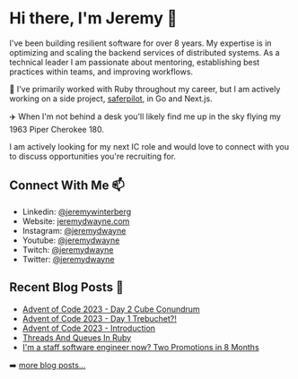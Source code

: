 # Hi there, I'm Jeremy 👋

I've been building resilient software for over 8 years. My expertise is in optimizing and scaling the backend services of distributed systems. As a technical leader I am passionate about mentoring, establishing best practices within teams, and improving workflows. 

🔭 I've primarily worked with Ruby throughout my career, but I am actively working on a side project, [saferpilot](https://www.github.com/jeremydwayne/safer-pilot), in Go and Next.js.

✈️ When I'm not behind a desk you'll likely find me up in the sky flying my 1963 Piper Cherokee 180.

I am actively looking for my next IC role and would love to connect with you to discuss opportunities you're recruiting for.

## Connect With Me 📫 
- Linkedin: [@jeremywinterberg](https://www.linkedin.com/in/jeremywinterberg)
- Website: [jeremydwayne.com](https://www.jeremydwayne.com/)
- Instagram: [@jeremydwayne](https://www.instagram.com/jeremydwayne)
- Youtube: [@jeremydwayne](https://www.youtube.com/jeremydwayne)
- Twitch: [@jeremydwayne](https://www.twitch.com/jeremydwayne)
- Twitter: [@jeremydwayne](https://www.twitter.com/jeremydwayne)

## Recent Blog Posts 📝
<!-- BLOG-POST-LIST:START -->
- [Advent of Code 2023 - Day 2 Cube Conundrum](https://www.jeremydwayne.com/posts/advent-of-code-2023-day-2/)
- [Advent of Code 2023 - Day 1 Trebuchet?!](https://www.jeremydwayne.com/posts/advent-of-code-2023-day-1/)
- [Advent of Code 2023 - Introduction](https://www.jeremydwayne.com/posts/advent-of-code-2023-introduction/)
- [Threads And Queues In Ruby](https://www.jeremydwayne.com/posts/threads_and_queues_in_ruby/)
- [I&#39;m a staff software engineer now? Two Promotions in 8 Months](https://www.jeremydwayne.com/posts/two-promotions-in-8-months/)
<!-- BLOG-POST-LIST:END -->
➡️ [more  blog posts...](https://jeremydwayne.com/)

<!--
**JeremyDwayne/JeremyDwayne** is a ✨ _special_ ✨ repository because its `README.md` (this file) appears on your GitHub profile.

Here are some ideas to get you started:

- 🔭 I’m currently working on ...
- 🌱 I’m currently learning ...
- 👯 I’m looking to collaborate on ...
- 🤔 I’m looking for help with ...
- 💬 Ask me about ...
- 📫 How to reach me: ...
- 😄 Pronouns: ...
- ⚡ Fun fact: ...
-->
